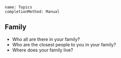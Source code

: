 ```ngMeta
name: Topics
completionMethod: Manual
```

## Family

* Who all are there in your family?
* Who are the closest people to you in your family?
* Where does your family live?

